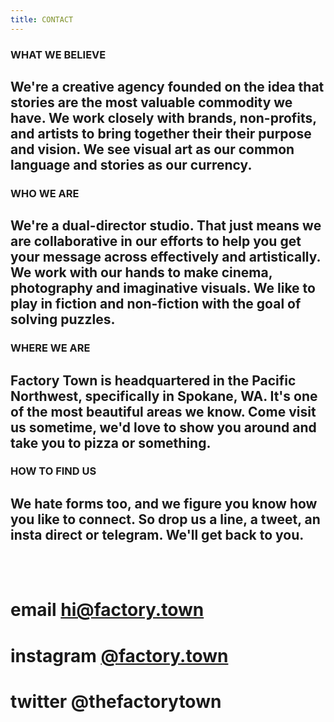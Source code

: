```yaml
---
title: CONTACT
---
```


### WHAT WE BELIEVE 

## We're a creative agency founded on the idea that stories are the most valuable commodity we have. We work closely with brands, non-profits, and artists to bring together their their purpose and vision. We see visual art as our common language and stories as our currency.

### WHO WE ARE 

## We're a dual-director studio. That just means we are collaborative in our efforts to help you get your message across effectively and artistically. We work with our hands to make cinema, photography and imaginative visuals. We like to play in fiction and non-fiction with the goal of solving puzzles.

### WHERE WE ARE 

## Factory Town is headquartered in the Pacific Northwest, specifically in Spokane, WA. It's one of the most beautiful areas we know. Come visit us sometime, we'd love to show you around and take you to pizza or something.

### HOW TO FIND US 

## We hate forms too, and we figure you know how you like to connect. So drop us a line, a tweet, an insta direct or telegram. We'll get back to you.
<BR>
<BR>

# email <a href="mailto:hi@factory.town?subject=There's something we want to say..." target="_top">hi@factory.town</a>

 # instagram [@factory.town](http://instagram.com/factory.town)

# twitter @thefactorytown
